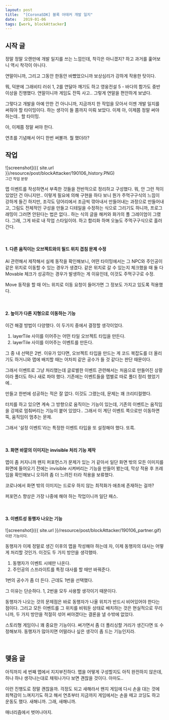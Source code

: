 ```yaml
---
layout: post
title:  "[CoronaSDK] 블록 어태커 개발 일지"
date:   2019-01-06
tags: [work, blockAttacker]
---
```


## 시작 글

  정말 정말 오랜만에 개발 일지를 쓰는 느낌인데, 착각은 아니겠지? 하고 과거를 훑어보니 역시 착각이 아니다.

  연말이니까, 그리고 그동안 한동안 바빴었으니까 보상심리가 강하게 작용한 탓이다.

  뭐, 덕분에 그래비티 러쉬 1, 2를 연달아 깨기도 하고 영웅전설 5 - 바다의 함가도 중반 이상을 진행했다. 연말이니까 게임도 잔뜩 사고.. 그렇게 연말을 편안하게 보냈다.

  그렇다고 개발을 아예 안한 건 아니니까, 지금까지 한 작업을 모아서 이젠 개발 일지를 써줘야 할 타이밍이다. 하는 생각이 들 쯤까지 미뤄 보았다. 이제 아, 이제쯤 정말 써야 하는데.. 할 타이밍.

  아, 이제쯤 정말 써야 한다.

  연초를 기념해서 어디 한번 써볼까. 뭘 했더라?
<br>

## 작업

![screenshot]({{ site.url }}/resource/post/blockAttacker/190106_history.PNG)
<br>
<small>그간 작업 분량</small>

  맵 이벤트를 작성하면서 부족한 것들을 전반적으로 정리하고 구성했다.
  뭐, 안 그런 적이 있었던 건 아니지만..
  이렇게 필요에 의해 구현을 하다 보니 뭔가 주먹구구식의 느낌이 강하게 들긴 하지만, 조각도 덩어리에서 조금씩 깎아내서 만들어내는 과정으로 만들어내고, 그림도 전체적인 구성을 만들고 디테일을 수정하는 식으로 그리기도 하니까, 프로그래밍이 그러면 안된다는 법은 없다.. 하는 식의 글을 해커와 화가의 폴 그레이엄이 그랬다. 그래, 그게 바로 내 작업 스타일이야. 하고 합리화 하며 오늘도 주먹구구식으로 흘러간다.

<br>
<h4> 1. 다른 움직이는 오브젝트와의 필드 위치 겹침 문제 수정</h4>

  AI 관련해서 제작해서 실제 동작을 확인해보니, 어떤 타이밍에서는 그 NPC와 주인공이 같은 위치로 이동할 수 있는 경우가 생겼다. 같은 위치로 갈 수 있는지 체크했을 때 둘 다 Movable 체크가 성공하는 경우가 발생하는 게 이유인데, 이것도 주먹구구로 수정.

  Move 동작을 할 때 어느 위치로 이동 요청이 들어가면 그 정보도 가지고 있도록 적용했다.
  
<br>
<h4> 2. 높이가 다른 지형으로 이동하는 기능</h4>
  
  이건 해결 방법이 다양했다.
  이 두가지 중에서 결정할 생각이었다.

  1) layerTile 사이를 이어주는 어떤 타일 오브젝트 타입을 만든다.
  2) layerTile 사이를 이어주는 이벤트를 만든다.

  그 중 내 선택은 2번. 이유가 있다면, 오브젝트 타입을 만드는 게 코드 복잡도를 더 올리기도 하거니와 맵에 배치할 때는 어차피 같은 공수가 들 것 같다는 판단 때문이다.

  그래서 이벤트로 그냥 처리했는데 글로벌한 이벤트 관련해서는 처음으로 만들어진 상황이라 폴더도 하나 새로 파야 했다. 기존에는 이벤트들을 맵별로 따로 폴더 정리 했었기에..

  만들고 한번에 성공하는 적은 잘 없다. 이것도 그랬는데, 문제는 꽤 크리티컬했다.

  터치를 하고 있으면 계속 그 방향으로 움직이는 기능이 있는데, 기존의 이벤트는 움직임을 강제로 멈춰버리는 기능이 붙어 있었다.. 그래서 이 계단 이벤트 쪽으로만 이동하면 뚝, 움직임이 멈추는 문제.

  그래서 '설정 이벤트'라는 특정한 이벤트 타입을 또 설정해야 했다. 또륵.

<br>
<h4> 3. 화면 바깥의 이미지는 invisible 처리 기능 제작</h4>

  맵이 좀 커지니까 왠지 퍼포먼스가 문제가 있는 거 같아서 일단 화면 밖의 모든 이미지를 화면에 들어오기 전에는 invisible 시켜버리는 기능을 만들어 봤는데, 막상 적용 후 프레임을 확인해보니 오히려 좀 더 느려진 터라 적용을 보류했다.

  코로나에서 화면 밖의 이미지는 드로우 하지 않는 최적화가 애초에 존재하는 걸까?

  퍼포먼스 향상은 가장 나중에 해야 하는 작업이니까 일단 패스.
  
<br>
<h4> 3. 이벤트성 동행자 나오는 기능</h4>
![screenshot]({{ site.url }}/resource/post/blockAttacker/190106_partner.gif)
<br>
<small>이런 기능이다.</small>

  동행자가 이제 정말로 생긴 이후의 맵을 작성해야 하는데 자, 이제 동행자의 대사는 어떻게 처리할 것인가. 이것도 두 가지 방안을 생각했따.

  1) 동행자가 이벤트 시에만 나온다.
  2) 주인공의 스프라이트를 특정 대사를 할 때만 바꿔준다.

  1번의 공수가 좀 더 든다. 근데도 1번을 선택했다.

  그 이유는 단순하다. 1, 2번을 모두 사용할 생각이기 때문이다.

  동행자가 나오는 것의 문제점은 바로 동행자가 나올 위치가 반드시 비어있어야 한다는 점이다. 그리고 모든 이벤트를 그 위치를 비워둔 상태로 배치하는 것은 현실적으로 무리니까, 두 가지 방안을 적절히 섞어 써야겠다는 결론을 낼 수밖에 없었다.

  스토리형 게임이니 꽤 중요한 기능이다. 써가면서 좀 더 폴리싱할 거리가 생긴다면 또 수정해보자. 동행자가 많아지면 어떨라나 싶은 생각이 좀 드는 기능인지라.
  
<br>

## 맺음 글

  아직까지 세 번째 맵에서 지지부진하다. 맵을 어떻게 구성할지도 아직 완전하지 않은데, 하나 하나 생각나는대로 채워나가다 보면 괜찮을 것이다. 아마도..

  이런 진행도로 정말 괜찮을까. 걱정도 되고 새해라서 왠지 게임에 다시 손을 대는 것에 죄책감이 느껴지기도 하고 해서 연초부터 지금까지 게임에서는 손을 떼고 코딩도 하고 운동도 했다. 새해니까. 그래, 새해니까.

  매너리즘에서 벗어나야지.